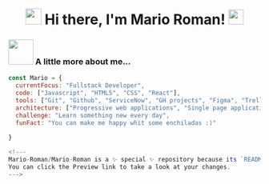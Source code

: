 
<h1 align="center"> <img
src="https://github.com/blackcater/blackcater/raw/main/images/Hi.gif" height="32" />  Hi there, I'm Mario Roman!  <img src="https://emojis.slackmojis.com/emojis/images/1531849430/4246/blob-sunglasses.gif?1531849430" width="30"/> </h1>

### <img src="https://media.giphy.com/media/VgCDAzcKvsR6OM0uWg/giphy.gif" width="50"> A little more about me...  

```javascript
const Mario = {
  currentFocus: "Fullstack Developer",
  code: ["Javascript", "HTML5", "CSS", "React"],
  tools: ["Git", "Github", "ServiceNow", "GH projects", "Figma", "Trello"],
  architecture: ["Progressive web applications", "Single page applications"],
  challenge: "Learn something new every day",
  funFact: "You can make me happy whit some enchiladas :)"
  
}

<!---
Mario-Roman/Mario-Roman is a ✨ special ✨ repository because its `README.md` (this file) appears on your GitHub profile.
You can click the Preview link to take a look at your changes.
--->

